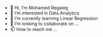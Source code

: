 - 👋 Hi, I’m Mohamed Regaieg
- 👀 I’m interested in Data Analytics
- 🌱 I’m currently learning Linear Regression
- 💞️ I’m looking to collaborate on ...
- 📫 How to reach me ...

<!---
RegaiegM/RegaiegM is a ✨ special ✨ repository because its `README.md` (this file) appears on your GitHub profile.
You can click the Preview link to take a look at your changes.
--->
